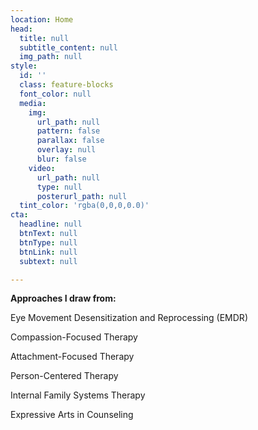 ```yaml
---
location: Home
head:
  title: null
  subtitle_content: null
  img_path: null
style:
  id: ''
  class: feature-blocks
  font_color: null
  media:
    img:
      url_path: null
      pattern: false
      parallax: false
      overlay: null
      blur: false
    video:
      url_path: null
      type: null
      posterurl_path: null
  tint_color: 'rgba(0,0,0,0.0)'
cta:
  headline: null
  btnText: null
  btnType: null
  btnLink: null
  subtext: null

---
```

<div class="">
<p style="font-weight: 400;"><strong>Approaches I draw from:</strong></p>
<p dir="ltr" style="font-weight: 400;" role="presentation">Eye Movement Desensitization and Reprocessing (EMDR)</p>
<p style="font-weight: 400;">Compassion-Focused Therapy</p>
<p dir="ltr" style="font-weight: 400;" role="presentation">Attachment-Focused Therapy</p>
<p dir="ltr" style="font-weight: 400;" role="presentation">Person-Centered Therapy</p>
<p dir="ltr" style="font-weight: 400;" role="presentation">Internal Family Systems Therapy</p>
<p dir="ltr" style="font-weight: 400;" role="presentation">Expressive Arts in Counseling</p>
</div>
